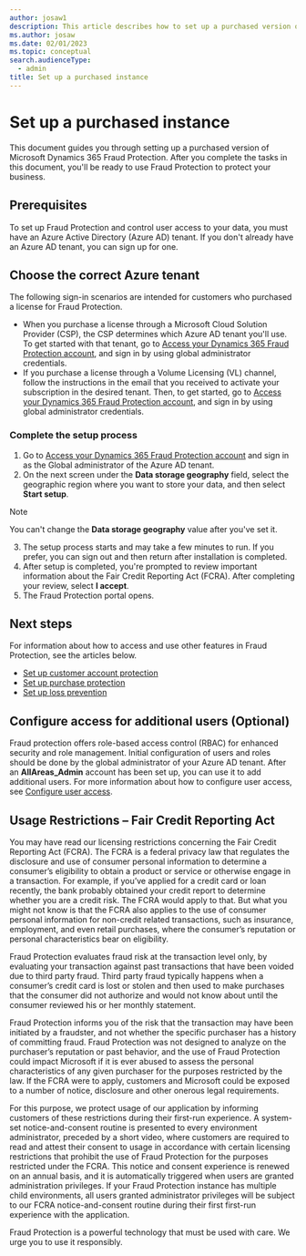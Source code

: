 ```yaml
---
author: josaw1
description: This article describes how to set up a purchased version of Microsoft Dynamics 365 Fraud Protection.
ms.author: josaw
ms.date: 02/01/2023
ms.topic: conceptual
search.audienceType:
  - admin
title: Set up a purchased instance
---
```



# Set up a purchased instance
This document guides you through setting up a purchased version of Microsoft Dynamics 365 Fraud Protection. After you complete the tasks in this document, you'll be ready to use Fraud Protection to protect your business.

## Prerequisites

To set up Fraud Protection and control user access to your data, you must have an Azure Active Directory (Azure AD) tenant. If you don't already have an Azure AD tenant, you can sign up for one.

## Choose the correct Azure tenant

The following sign-in scenarios are intended for customers who purchased a license for Fraud Protection.
- When you purchase a license through a Microsoft Cloud Solution Provider (CSP), the CSP determines which Azure AD tenant you'll use. To get started with that tenant, go to [Access your Dynamics 365 Fraud Protection account](https://dfp.microsoft.com/), and sign in by using global administrator credentials.
- If you purchase a license through a Volume Licensing (VL) channel, follow the instructions in the email that you received to activate your subscription in the desired tenant. Then, to get started, go to [Access your Dynamics 365 Fraud Protection account](https://dfp.microsoft.com/), and sign in by using global administrator credentials.


### Complete the setup process	

1.	Go to [Access your Dynamics 365 Fraud Protection account](https://dfp.microsoft.com/) and sign in as the Global administrator of the Azure AD tenant.	
2.	On the next screen under the **Data storage geography** field, select the geographic region where you want to store your data, and then select **Start setup**.	

  > [!NOTE]
  > You can't change the **Data storage geography** value after you've set it.	

3.	The setup process starts and may take a few minutes to run. If you prefer, you can sign out and then return after installation is completed.	
4.	After setup is completed, you're prompted to review important information about the Fair Credit Reporting Act (FCRA). After completing your review, select **I accept**.	
5.	The Fraud Protection portal opens.	

## Next steps

For information about how to access and use other features in Fraud Protection, see the articles below.

- [Set up customer account protection](promocode-set-up-account-protection.md)
- [Set up purchase protection](promocode-set-up-purchase-protection.md)
- [Set up loss prevention](promocode-set-up-loss-prevention.md)


## Configure access for additional users (Optional)

Fraud protection offers role-based access control (RBAC) for enhanced security and role management. Initial configuration of users and roles should be done by the global administrator of your Azure AD tenant. After an **AllAreas_Admin** account has been set up, you can use it to add additional users.
For more information about how to configure user access, see [Configure user access](configure-user-access.md).

## Usage Restrictions – Fair Credit Reporting Act

You may have read our licensing restrictions concerning the Fair Credit Reporting Act (FCRA). The FCRA is a federal privacy law that regulates the disclosure and use of consumer personal information to determine a consumer’s eligibility to obtain a product or service or otherwise engage in a transaction. For example, if you’ve applied for a credit card or loan recently, the bank probably obtained your credit report to determine whether you are a credit risk. The FCRA would apply to that. But what you might not know is that the FCRA also applies to the use of consumer personal information for non-credit related transactions, such as insurance, employment, and even retail purchases, where the consumer’s reputation or personal characteristics bear on eligibility. 

Fraud Protection evaluates fraud risk at the transaction level only, by evaluating your transaction against past transactions that have been voided due to third party fraud. Third party fraud typically happens when a consumer’s credit card is lost or stolen and then used to make purchases that the consumer did not authorize and would not know about until the consumer reviewed his or her monthly statement.

Fraud Protection informs you of the risk that the transaction may have been initiated by a fraudster, and not whether the specific purchaser has a history of committing fraud. Fraud Protection was not designed to analyze on the purchaser’s reputation or past behavior, and the use of Fraud Protection could impact Microsoft if it is ever abused to assess the personal characteristics of any given purchaser for the purposes restricted by the law. If the FCRA were to apply, customers and Microsoft could be exposed to a number of notice, disclosure and other onerous legal requirements.

For this purpose, we protect usage of our application by informing customers of these restrictions during their first-run experience. A system-set notice-and-consent routine is presented to every environment administrator, preceded by a short video, where customers are required to read and attest their consent to usage in accordance with certain licensing restrictions that prohibit the use of Fraud Protection for the purposes restricted under the FCRA. This notice and consent experience is renewed on an annual basis, and it is automatically triggered when users are granted administration privileges. If your Fraud Protection instance has multiple child environments, all users granted administrator privileges will be subject to our FCRA notice-and-consent routine during their first first-run experience with the application. 

Fraud Protection is a powerful technology that must be used with care. We urge you to use it responsibly. 

